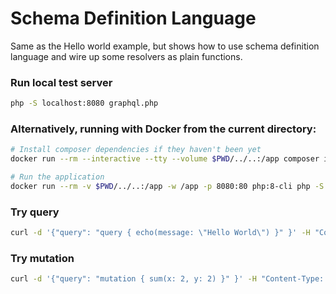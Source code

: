 # Schema Definition Language

Same as the Hello world example, but shows how to use schema definition language
and wire up some resolvers as plain functions.

### Run local test server

```bash
php -S localhost:8080 graphql.php
```

### Alternatively, running with Docker from the current directory:
```bash
# Install composer dependencies if they haven't been yet
docker run --rm --interactive --tty --volume $PWD/../..:/app composer install

# Run the application
docker run --rm -v $PWD/../..:/app -w /app -p 8080:80 php:8-cli php -S 0.0.0.0:80 examples/02-schema-definition-language/graphql.php
```

### Try query

```bash
curl -d '{"query": "query { echo(message: \"Hello World\") }" }' -H "Content-Type: application/json" http://localhost:8080
```

### Try mutation

```bash
curl -d '{"query": "mutation { sum(x: 2, y: 2) }" }' -H "Content-Type: application/json" http://localhost:8080
```
